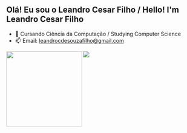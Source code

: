 ## Olá! Eu sou o Leandro Cesar Filho / Hello! I'm Leandro Cesar Filho

- 🌱 Cursando Ciência da Computação / Studying Computer Science
- 📫 Email: leandrocdesouzafilho@gmail.com

<picture>
  <source
    srcset="https://github-readme-stats.vercel.app/api?username=LEANDRECO&show_icons=true&theme=light"
    media="(prefers-color-scheme: dark)"
  />
  <source
    srcset="https://github-readme-stats.vercel.app/api?username=LEANDRECO&show_icons=true"
    media="(prefers-color-scheme: ligth), (prefers-color-scheme: no-preference)"
  />
  <img src="https://github-readme-stats.vercel.app/api?username=LEANDRECO&show_icons=true" />
</picture>
<a href="https://github.com/anuraghazra/convoychat">
  <img height=200 align="left" src="https://github-readme-stats.vercel.app/api/top-langs/?username=LEANDRECO&layout=compact"/>
</a>
